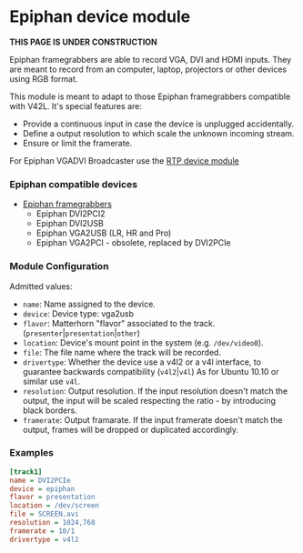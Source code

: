 
Epiphan device module
=====================

**THIS PAGE IS UNDER CONSTRUCTION**

Epiphan framegrabbers are able to record VGA, DVI and HDMI inputs. They are meant to record from an computer, laptop, projectors or other devices using RGB format.

This module is meant to adapt to those Epiphan framegrabbers compatible with V42L. It's special features are:

* Provide a continuous input in case the device is unplugged accidentally.
* Define a output resolution to which scale the unknown incoming stream.
* Ensure or limit the framerate.

For Epiphan VGADVI Broadcaster use the [RTP device module]()

### Epiphan compatible devices
* [Epiphan framegrabbers]()
  * Epiphan DVI2PCI2
  * Epiphan DVI2USB
  * Epiphan VGA2USB (LR, HR and Pro)
  * Epiphan VGA2PCI - obsolete, replaced by DVI2PCIe

### Module Configuration
Admitted values:
* `name`: Name assigned to the device.
* `device`: Device type: vga2usb
* `flavor`: Matterhorn "flavor" associated to the track. (`presenter`|`presentation`|`other`)
* `location`: Device's mount point in the system (e.g. `/dev/video0`).
* `file`: The file name where the track will be recorded.
* `drivertype`: Whether the device use a v4l2 or a v4l interface, to guarantee backwards compatibility (`v4l2`|`v4l`)
As for Ubuntu 10.10 or similar use `v4l`.
* `resolution`: Output resolution. If the input resolution doesn't match the output, the input will be scaled respecting the ratio - by introducing black borders.
* `framerate`: Output framarate. If the input framerate doesn't match the output, frames will be dropped or duplicated accordingly.

### Examples
```ini
[track1]
name = DVI2PCIe
device = epiphan
flavor = presentation
location = /dev/screen
file = SCREEN.avi
resolution = 1024,768
framerate = 10/1
drivertype = v4l2
```
